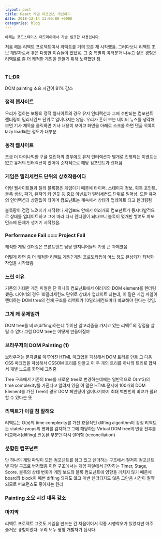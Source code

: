 ```yaml
---
layout: post
title: React 게임 퍼포먼스 개선하기
date: 2018-12-14 13:00:00 +0900
categories: blog
---
```


```
아래는 코드스테이츠 데모데이에서 기술 발표한 내용입니다.
```

처음 해본 리액트 프로젝트여서 리액트를 거의 모른 채 시작했음. 그러다보니 리액트 초보 개발자로서 겪은 다양한 이슈들이 있었음. 그 중 특별히 여러분과 나누고 싶은 경험은 리액트로 좀 더 쾌적한 게임을 만들기 위해 노력했던 점.
<br>
<br>

### TL;DR
DOM painting 소요 시간이 81% 감소

### 정적 웹사이트
우리가 접하는 보통의 정적 웹사이트의 경우 유저 인터랙션과 그에 수반되는 컴포넌트 렌더링이 밀리세컨드 단위로 일어나지는 않음. 
우리가 흔히 보는 네이버 뉴스를 생각해보면 기사 제목을 클릭하면 기사 내용이 보이고 화면을 아래로 스크롤 하면 댓글 목록이 lazy load되는 정도가 대부분

### 동적 웹사이트
조금 더 다이나믹한 구글 캘린더의 경우에도 유저 인터랙션과 별개로 진행되는 이벤트는 없고 유저의 인터랙션이 있어야 순차적으로 해당 컴포넌트가 렌더됨.


### 게임은 밀리세컨드 단위의 상호작용이다
이런 웹사이트들과 달리 블록팡은 게임이기 때문에 
타이머, 스테이지 정보, 획득 포인트, 블록 생성, 파괴, 유저의 키 인풋 등 중요 이벤트가 밀리세컨드 단위로 일어남. 
또한 유저의 인터랙션과 상관없이 타이머 컴포넌트는 계속해서 상태가 업데이트 되고 렌더링됨

블록팡이 점점 느려지기 시작했다
게임보드 안에서 여러개의 컴포넌트가 동시다발적으로 상태를 업데이트하고 그에 따라 다시 렌더링이 되다보니 블록이 몇개만 쌓여도 퍼포먼스에 문제가 생기기 시작했음.

### Performance Fail === Project Fail
쾌적한 게임 렌더링은 프론트엔드 담당 엔지니어들의 가장 큰 과제였음

어떻게 하면 좀 더 쾌적한 리액트 게임?
게임 프로토타입이 어느 정도 완성되자 최적화 작업을 시작했음

### 느린 이유
기존의 거대한 게임 파일은 단 하나의 컴포넌트에서 여러개의 DOM element를 렌더링했음. 
타이머의 경우 10밀리세컨드 단위로 상태가 업데이트 되는데, 
이 말은 게임 파일이 렌더하는 DOM tree의 전체 구조를 
리액트가 10밀리세컨드마다 비교해야 한다는 것임.

### 그게 왜 문제일까
DOM tree를 비교(diffing)하는데 뛰어난 알고리즘을 가지고 있는 리액트의 강점을 살릴 수 없다
그럼 DOM tree는 어떻게 만들어질까

### 브라우저의 DOM Painting (1)
브라우저는 문자열로 이루어진 HTML 마크업을 파싱해서 DOM 트리를 만듦 
그 다음 CSS 마크업을 파싱해서 CSSOM 트리를 만들고
이 두 개의 트리를 하나의 트리로 합쳐서
개별 노드를 화면에 그려줌

Tree 구조에서 기존의 tree를 새로운 tree로 변경하는데에는 일반적으로 O(n^3)의 time complexity를 가진다고 알려져 있음
이 말은 HTML문서에 100개의 DOM Element를 가진 Tree의 경우 DOM 페인팅이 일어나기까지 최대 백만번의 비교가 필요할 수 있다는 뜻

### 리액트가 이걸 참 잘해요
리액트는 O(n)의 time complexity를 가진 효율적인 diffing algorithm이 강점
리액트는 state나 props의 변화를 감지하고 그에 해당하는 Virtual DOM tree의 변동 전후를 비교해서(diffing) 변동된 부분만 다시 렌더함 (reconciliation)

### 분할된 컴포넌트
단 하나의 게임 파일이 모든 컴포넌트를 담고 있고 렌더하는 구조에서 철저히 컴포넌트별 파일 구조로 변경했음
이런 구조에서는 게임 파일에서 관장하는 Timer, Stage, Score, 블록의 상태 변화가 게임 보드와 블록 컴포넌트에 영향을 끼치지 않기 때문에 board와 block이 매번 diffing 되지도 않고 매번 렌더되지도 않음
그만큼 시간이 절약되므로 퍼포먼스도 좋아지는 원리


### Painting 소요 시간 대폭 감소


### 마지막
리액트 프로젝트 그것도 게임을 만드는 건 처음이어서 각종 시행착오가 있었지만 아주 즐거운 경험이었다. 
우리 모두 짱짱 개발자가 됩시다.




